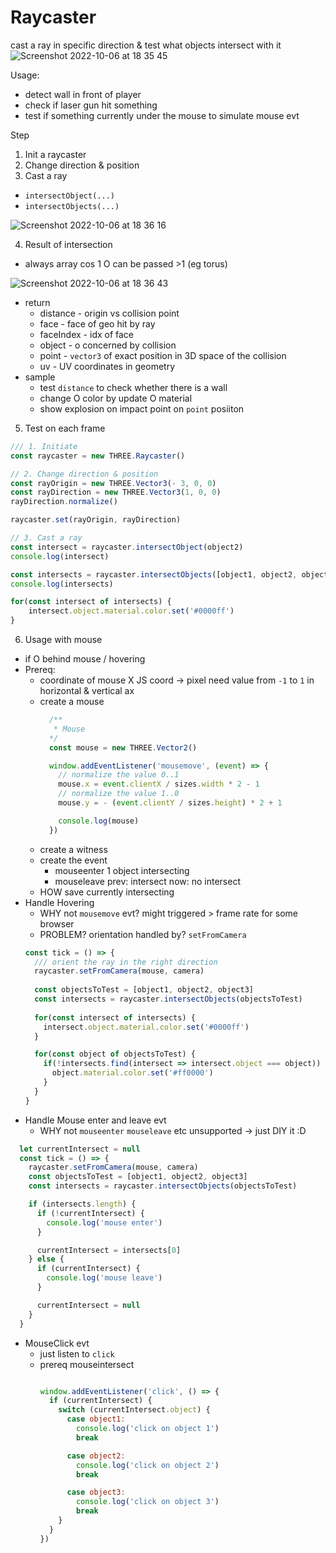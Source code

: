 # Raycaster

cast a ray in specific direction & test what objects intersect with it
![Screenshot 2022-10-06 at 18 35 45](https://user-images.githubusercontent.com/31156788/194302652-166ef798-4f51-4796-8a80-63fac9c65c79.png)

Usage:
- detect wall in front of player
- check if laser gun hit something
- test if something currently under the mouse to simulate mouse evt


Step
1. Init a raycaster
2. Change direction & position
3. Cast a ray
  - `intersectObject(...)`
  - `intersectObjects(...)`
  
  ![Screenshot 2022-10-06 at 18 36 16](https://user-images.githubusercontent.com/31156788/194302761-68570bcb-e814-45d8-8879-e50490d9d4c5.png)
  
4. Result of intersection
  - always array cos 1 O can be passed >1 (eg torus)
  
  ![Screenshot 2022-10-06 at 18 36 43](https://user-images.githubusercontent.com/31156788/194302880-f9e48315-7d43-4e6c-8400-c0caa9cc55c5.png)

  - return
    - distance - origin vs collision point
    - face - face of geo hit by ray
    - faceIndex - idx of face
    - object - o concerned by collision
    - point - `vector3` of exact position in 3D space of the collision 
    - uv - UV coordinates in geometry
  - sample
    - test `distance` to check whether there is a wall
    - change O color by update O material
    - show explosion on impact point on `point` posiiton
5. Test on each frame
  
```js
/// 1. Initiate
const raycaster = new THREE.Raycaster()

// 2. Change direction & position
const rayOrigin = new THREE.Vector3(- 3, 0, 0)
const rayDirection = new THREE.Vector3(1, 0, 0)
rayDirection.normalize()

raycaster.set(rayOrigin, rayDirection)

// 3. Cast a ray
const intersect = raycaster.intersectObject(object2)
console.log(intersect)

const intersects = raycaster.intersectObjects([object1, object2, object3])
console.log(intersects)

for(const intersect of intersects) {
    intersect.object.material.color.set('#0000ff')
}
```

6. Usage with mouse
  - if O behind mouse / hovering
  - Prereq:
    - coordinate of mouse
      X JS coord -> pixel
      need value from `-1` to `1` in horizontal & vertical ax
    - create a mouse
      ```js
        /**
         * Mouse
        */
        const mouse = new THREE.Vector2()

        window.addEventListener('mousemove', (event) => {
          // normalize the value 0..1
          mouse.x = event.clientX / sizes.width * 2 - 1
          // normalize the value 1..0
          mouse.y = - (event.clientY / sizes.height) * 2 + 1

          console.log(mouse)
        })
      ```
    - create a witness
    - create the event
      - mouseenter
        1 object intersecting
      - mouseleave
        prev: intersect
        now: no intersect
    - HOW  save currently intersecting
  - Handle Hovering
    - WHY not `mousemove` evt?
      might triggered > frame rate for some browser
    - PROBLEM?
      orientation
      handled by? `setFromCamera`
    ```js
    const tick = () => {
      /// orient the ray in the right direction
      raycaster.setFromCamera(mouse, camera)
      
      const objectsToTest = [object1, object2, object3]
      const intersects = raycaster.intersectObjects(objectsToTest)
      
      for(const intersect of intersects) {
        intersect.object.material.color.set('#0000ff')
      }

      for(const object of objectsToTest) {
        if(!intersects.find(intersect => intersect.object === object)) {
          object.material.color.set('#ff0000')
        }
      }
    }
    ```
  - Handle Mouse enter and leave evt
    - WHY not `mouseenter` `mouseleave` etc
      unsupported -> just DIY it :D
  ```js
    let currentIntersect = null
    const tick = () => {
      raycaster.setFromCamera(mouse, camera)
      const objectsToTest = [object1, object2, object3]
      const intersects = raycaster.intersectObjects(objectsToTest)

      if (intersects.length) {
        if (!currentIntersect) {
          console.log('mouse enter')
        }

        currentIntersect = intersects[0]
      } else {
        if (currentIntersect) {
          console.log('mouse leave')
        }

        currentIntersect = null
      }
    }
  ```
  - MouseClick evt
    - just listen to `click` 
    - prereq mouseintersect
      ```js
      
      window.addEventListener('click', () => {
        if (currentIntersect) {
          switch (currentIntersect.object) {
            case object1:
              console.log('click on object 1')
              break

            case object2:
              console.log('click on object 2')
              break

            case object3:
              console.log('click on object 3')
              break
          }
        }
      })
      ```

